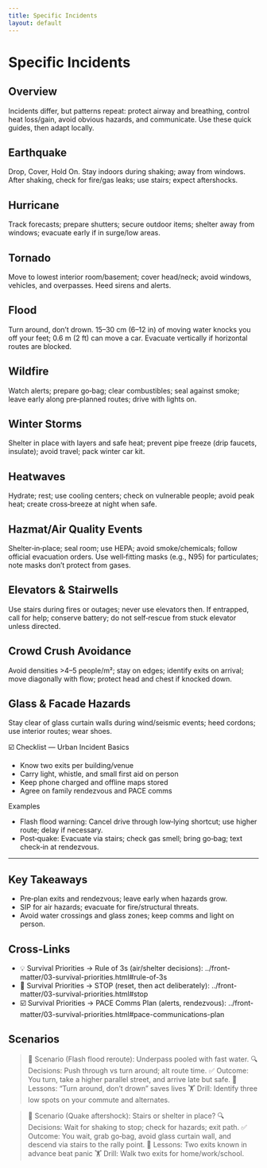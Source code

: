 ```yaml
---
title: Specific Incidents
layout: default
---
```


# Specific Incidents

## Overview
Incidents differ, but patterns repeat: protect airway and breathing, control heat loss/gain, avoid obvious hazards, and communicate. Use these quick guides, then adapt locally.

## Earthquake
Drop, Cover, Hold On. Stay indoors during shaking; away from windows. After shaking, check for fire/gas leaks; use stairs; expect aftershocks.

## Hurricane
Track forecasts; prepare shutters; secure outdoor items; shelter away from windows; evacuate early if in surge/low areas.

## Tornado
Move to lowest interior room/basement; cover head/neck; avoid windows, vehicles, and overpasses. Heed sirens and alerts.

## Flood
Turn around, don’t drown. 15–30 cm (6–12 in) of moving water knocks you off your feet; 0.6 m (2 ft) can move a car. Evacuate vertically if horizontal routes are blocked.

## Wildfire
Watch alerts; prepare go‑bag; clear combustibles; seal against smoke; leave early along pre‑planned routes; drive with lights on.

## Winter Storms
Shelter in place with layers and safe heat; prevent pipe freeze (drip faucets, insulate); avoid travel; pack winter car kit.

## Heatwaves
Hydrate; rest; use cooling centers; check on vulnerable people; avoid peak heat; create cross‑breeze at night when safe.

## Hazmat/Air Quality Events
Shelter‑in‑place; seal room; use HEPA; avoid smoke/chemicals; follow official evacuation orders. Use well‑fitting masks (e.g., N95) for particulates; note masks don’t protect from gases.

## Elevators & Stairwells
Use stairs during fires or outages; never use elevators then. If entrapped, call for help; conserve battery; do not self‑rescue from stuck elevator unless directed.

## Crowd Crush Avoidance
Avoid densities >4–5 people/m²; stay on edges; identify exits on arrival; move diagonally with flow; protect head and chest if knocked down.

## Glass & Facade Hazards
Stay clear of glass curtain walls during wind/seismic events; heed cordons; use interior routes; wear shoes.

☑️ Checklist — Urban Incident Basics
- Know two exits per building/venue
- Carry light, whistle, and small first aid on person
- Keep phone charged and offline maps stored
- Agree on family rendezvous and PACE comms

Examples
- Flash flood warning: Cancel drive through low‑lying shortcut; use higher route; delay if necessary.
- Post‑quake: Evacuate via stairs; check gas smell; bring go‑bag; text check‑in at rendezvous.

---

## Key Takeaways
- Pre‑plan exits and rendezvous; leave early when hazards grow.
- SIP for air hazards; evacuate for fire/structural threats.
- Avoid water crossings and glass zones; keep comms and light on person.

## Cross-Links
- 💡 Survival Priorities → Rule of 3s (air/shelter decisions): ../front-matter/03-survival-priorities.html#rule-of-3s
- 📝 Survival Priorities → STOP (reset, then act deliberately): ../front-matter/03-survival-priorities.html#stop
- ☑️ Survival Priorities → PACE Comms Plan (alerts, rendezvous): ../front-matter/03-survival-priorities.html#pace-communications-plan

## Scenarios

> 🧭 Scenario (Flash flood reroute): Underpass pooled with fast water.
> 🔍 Decisions: Push through vs turn around; alt route time.
> ✅ Outcome: You turn, take a higher parallel street, and arrive late but safe.
> 🧠 Lessons: “Turn around, don’t drown” saves lives
> 🏋️ Drill: Identify three low spots on your commute and alternates.

> 🧭 Scenario (Quake aftershock): Stairs or shelter in place?
> 🔍 Decisions: Wait for shaking to stop; check for hazards; exit path.
> ✅ Outcome: You wait, grab go‑bag, avoid glass curtain wall, and descend via stairs to the rally point.
> 🧠 Lessons: Two exits known in advance beat panic
> 🏋️ Drill: Walk two exits for home/work/school.
